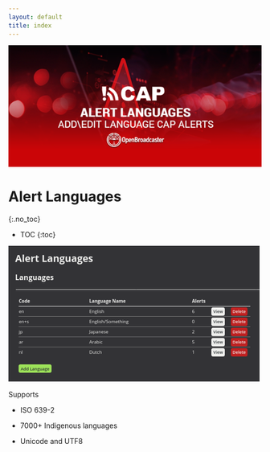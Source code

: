 ```yaml
---
layout: default
title: index
---
```


![ Alert Languages](img/alert-language.png )
# Alert Languages #
{:.no_toc}

* TOC
{:toc}

![ Alert Languages](img/alert-languages.png )

Supports 

- ISO 639-2 

- 7000+ Indigenous languages

- Unicode and UTF8 



